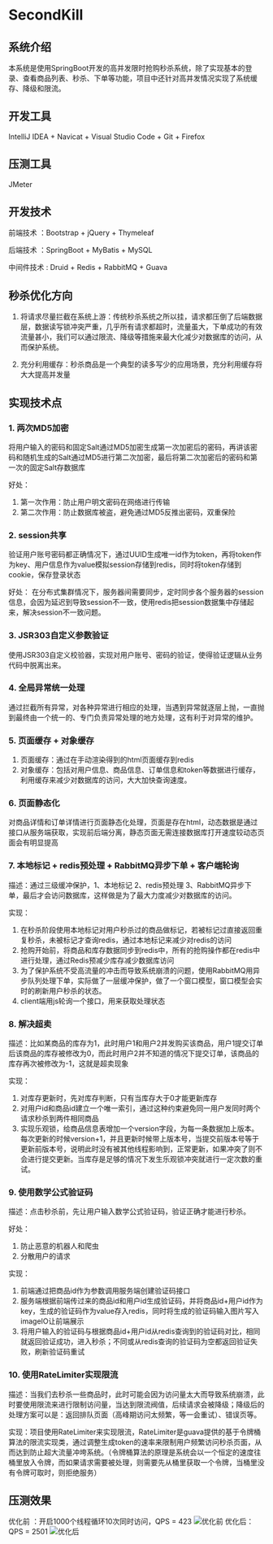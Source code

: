 # SecondKill
     
## 系统介绍
本系统是使用SpringBoot开发的高并发限时抢购秒杀系统，除了实现基本的登录、查看商品列表、秒杀、下单等功能，项目中还针对高并发情况实现了系统缓存、降级和限流。

## 开发工具
IntelliJ IDEA + Navicat + Visual Studio Code + Git + Firefox

## 压测工具
JMeter


## 开发技术
前端技术 ：Bootstrap + jQuery + Thymeleaf

后端技术 ：SpringBoot + MyBatis + MySQL

中间件技术 : Druid + Redis + RabbitMQ + Guava

## 秒杀优化方向

1. 将请求尽量拦截在系统上游：传统秒杀系统之所以挂，请求都压倒了后端数据层，数据读写锁冲突严重，几乎所有请求都超时，流量虽大，下单成功的有效流量甚小，我们可以通过限流、降级等措施来最大化减少对数据库的访问，从而保护系统。

2. 充分利用缓存：秒杀商品是一个典型的读多写少的应用场景，充分利用缓存将大大提高并发量
## 实现技术点
### 1. 两次MD5加密

将用户输入的密码和固定Salt通过MD5加密生成第一次加密后的密码，再讲该密码和随机生成的Salt通过MD5进行第二次加密，最后将第二次加密后的密码和第一次的固定Salt存数据库

好处：    
     
1. 第一次作用：防止用户明文密码在网络进行传输
2. 第二次作用：防止数据库被盗，避免通过MD5反推出密码，双重保险

### 2. session共享
验证用户账号密码都正确情况下，通过UUID生成唯一id作为token，再将token作为key、用户信息作为value模拟session存储到redis，同时将token存储到cookie，保存登录状态

好处： 在分布式集群情况下，服务器间需要同步，定时同步各个服务器的session信息，会因为延迟到导致session不一致，使用redis把session数据集中存储起来，解决session不一致问题。

### 3. JSR303自定义参数验证
使用JSR303自定义校验器，实现对用户账号、密码的验证，使得验证逻辑从业务代码中脱离出来。

### 4. 全局异常统一处理
通过拦截所有异常，对各种异常进行相应的处理，当遇到异常就逐层上抛，一直抛到最终由一个统一的、专门负责异常处理的地方处理，这有利于对异常的维护。

### 5. 页面缓存 + 对象缓存
1. 页面缓存：通过在手动渲染得到的html页面缓存到redis
2. 对象缓存：包括对用户信息、商品信息、订单信息和token等数据进行缓存，利用缓存来减少对数据库的访问，大大加快查询速度。

### 6. 页面静态化
对商品详情和订单详情进行页面静态化处理，页面是存在html，动态数据是通过接口从服务端获取，实现前后端分离，静态页面无需连接数据库打开速度较动态页面会有明显提高

### 7. 本地标记 + redis预处理 + RabbitMQ异步下单 + 客户端轮询
描述：通过三级缓冲保护，1、本地标记  2、redis预处理  3、RabbitMQ异步下单，最后才会访问数据库，这样做是为了最大力度减少对数据库的访问。

实现：

1. 在秒杀阶段使用本地标记对用户秒杀过的商品做标记，若被标记过直接返回重复秒杀，未被标记才查询redis，通过本地标记来减少对redis的访问
2. 抢购开始前，将商品和库存数据同步到redis中，所有的抢购操作都在redis中进行处理，通过Redis预减少库存减少数据库访问
3. 为了保护系统不受高流量的冲击而导致系统崩溃的问题，使用RabbitMQ用异步队列处理下单，实际做了一层缓冲保护，做了一个窗口模型，窗口模型会实时的刷新用户秒杀的状态。
4. client端用js轮询一个接口，用来获取处理状态

### 8. 解决超卖
描述：比如某商品的库存为1，此时用户1和用户2并发购买该商品，用户1提交订单后该商品的库存被修改为0，而此时用户2并不知道的情况下提交订单，该商品的库存再次被修改为-1，这就是超卖现象

实现：

1. 对库存更新时，先对库存判断，只有当库存大于0才能更新库存
2. 对用户id和商品id建立一个唯一索引，通过这种约束避免同一用户发同时两个请求秒杀到两件相同商品
3. 实现乐观锁，给商品信息表增加一个version字段，为每一条数据加上版本。每次更新的时候version+1，并且更新时候带上版本号，当提交前版本号等于更新前版本号，说明此时没有被其他线程影响到，正常更新，如果冲突了则不会进行提交更新。当库存是足够的情况下发生乐观锁冲突就进行一定次数的重试。

### 9. 使用数学公式验证码
描述：点击秒杀前，先让用户输入数学公式验证码，验证正确才能进行秒杀。

好处：
1. 防止恶意的机器人和爬虫 
2. 分散用户的请求

实现：
1. 前端通过把商品id作为参数调用服务端创建验证码接口
2. 服务端根据前端传过来的商品id和用户id生成验证码，并将商品id+用户id作为key，生成的验证码作为value存入redis，同时将生成的验证码输入图片写入imageIO让前端展示
3. 将用户输入的验证码与根据商品id+用户id从redis查询到的验证码对比，相同就返回验证成功，进入秒杀；不同或从redis查询的验证码为空都返回验证失败，刷新验证码重试

### 10. 使用RateLimiter实现限流
描述：当我们去秒杀一些商品时，此时可能会因为访问量太大而导致系统崩溃，此时要使用限流来进行限制访问量，当达到限流阀值，后续请求会被降级；降级后的处理方案可以是：返回排队页面（高峰期访问太频繁，等一会重试）、错误页等。

实现：项目使用RateLimiter来实现限流，RateLimiter是guava提供的基于令牌桶算法的限流实现类，通过调整生成token的速率来限制用户频繁访问秒杀页面，从而达到防止超大流量冲垮系统。（令牌桶算法的原理是系统会以一个恒定的速度往桶里放入令牌，而如果请求需要被处理，则需要先从桶里获取一个令牌，当桶里没有令牌可取时，则拒绝服务）



## 压测效果
优化前 ：开启1000个线程循环10次同时访问，QPS = 423 
![优化前](https://johnsonzheng0824.github.io/images/posts/gaobingfa/1.png)
优化后：QPS = 2501
![优化后](https://johnsonzheng0824.github.io/images/posts/gaobingfa/2.png)
